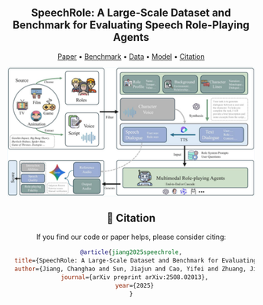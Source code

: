 

<div align="center">
    <h2> SpeechRole: A Large-Scale Dataset and Benchmark for Evaluating Speech Role-Playing Agents </h2>

<p align="center">
  <a href="https://arxiv.org/abs/2508.02013v1">Paper</a> •
  <a href="https://huggingface.co/datasets/yuhui1038/SpeechRole-Eval">Benchmark</a> •
  <a href="https://huggingface.co/datasets/yuhui1038/SpeechRole-Data">Data</a> •
  <a href="https://huggingface.co/yuhui1038/SpeechRole-Agent">Model</a> •
  <a href="#-citation">Citation</a>
</p>

![Introduction](intro.jpg)


## 📖 Citation

If you find our code or paper helps, please consider citing:

```bibtex
@article{jiang2025speechrole,
  title={SpeechRole: A Large-Scale Dataset and Benchmark for Evaluating Speech Role-Playing Agents},
  author={Jiang, Changhao and Sun, Jiajun and Cao, Yifei and Zhuang, Jiabao and Li, Hui and Fan, Xiaoran and Zhang, Ming and Ye, Junjie and Dou, Shihan and Xi, Zhiheng and others},
  journal={arXiv preprint arXiv:2508.02013},
  year={2025}
}
```
